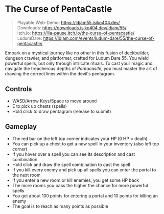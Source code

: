 # The Curse of PentaCastle

> Playable Web-Demo: https://ldjam55.isiko404.dev/ \
> Downloads: https://downloads.isiko404.dev/ldjam/55/ \
> Itch.io: https://lila-pause.itch.io/the-curse-of-pentacastle/ \
> LudumDare: https://ldjam.com/events/ludum-dare/55/the-curse-of-pentacastle/

Embark on a mystical journey like no other in this fusion of deckbuilder, dungeon crawler, and platformer, crafted for Ludum Dare 55. You wield powerful spells, but only through intricate rituals. To cast your magic and navigate the treacherous depths of *Pantacastle*, you must master the art of drawing the correct lines within the devil's pentagram.

## Controls
- WASD/Arrow Keys/Space to move around
- E to pick up chests (spells)
- Hold click to draw pentagram (release to submit)

## Gameplay
- The red bar on the left top corner indicates your HP (0 HP = death)
- You can pick up a chest to get a new spell in your inventory (also left top corner)
- If you hover over a spell you can see its description and cast combination
- Hold click and draw the spell combination to cast the spell
- If you kill every enemy and pick up all spells you can enter the portal to the next room
- If you enter a new room or kill enemies, you get some HP back
- The more rooms you pass the higher the chance for more powerful spells
- You get about 100 points for entering a portal and 10 points for killing an enemy
- The goal is to reach as many points as possible
